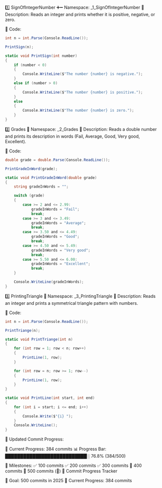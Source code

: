 1️⃣ SignOfIntegerNumber ➕➖
Namespace: _1_SignOfIntegerNumber
📌 Description:
Reads an integer and prints whether it is positive, negative, or zero.

📝 Code:
```csharp
int n = int.Parse(Console.ReadLine());

PrintSign(n);

static void PrintSign(int number)
{
    if (number < 0)
    {
        Console.WriteLine($"The number {number} is negative.");
    }
    else if (number > 0)
    {
        Console.WriteLine($"The number {number} is positive.");
    }
    else
    {
        Console.WriteLine($"The number {number} is zero.");
    }
}
```

2️⃣ Grades 📝
Namespace: _2_Grades
📌 Description:
Reads a double number and prints its description in words (Fail, Average, Good, Very good, Excellent).

📝 Code:
```csharp
double grade = double.Parse(Console.ReadLine());

PrintGradeInWord(grade);

static void PrintGradeInWord(double grade)
{
    string gradeInWords = "";

    switch (grade)
    {
        case >= 2 and <= 2.99:
            gradeInWords = "Fail";
            break;
        case >= 3 and <= 3.49:
            gradeInWords = "Average";
            break;
        case >= 3.50 and <= 4.49:
            gradeInWords = "Good";
            break;
        case >= 4.50 and <= 5.49:
            gradeInWords = "Very good";
            break;
        case >= 5.50 and <= 6.00:
            gradeInWords = "Excellent";
            break;
    }

    Console.WriteLine(gradeInWords);
}
```

3️⃣ PrintingTriangle 🔺
Namespace: _3_PrintingTriangle
📌 Description:
Reads an integer and prints a symmetrical triangle pattern with numbers.

📝 Code:
```csharp
int n = int.Parse(Console.ReadLine());

PrintTriange(n);

static void PrintTriange(int n)
{
    for (int row = 1; row < n; row++)
    {
        PrintLine(1, row);
    }

    for (int row = n; row >= 1; row--)
    {
        PrintLine(1, row);
    }
}

static void PrintLine(int start, int end)
{
    for (int i = start; i <= end; i++)
    {
        Console.Write($"{i} ");
    }
    Console.WriteLine();
}
```

📅 Updated Commit Progress:

📅 Current Progress: 384 commits
📊 Progress Bar:
███████████████████████████░ 76.8% (384/500)

📌 Milestones:
✅ 100 commits
✅ 200 commits
✅ 300 commits
🔲 400 commits
🔲 500 commits (🎉)
🎯 Commit Progress Tracker

🚀 Goal: 500 commits in 2025
📅 Current Progress: 384 commits
